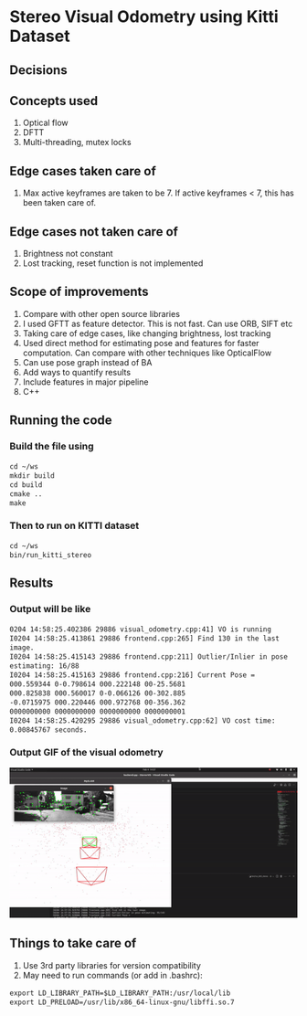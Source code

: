 # Stereo Visual Odometry using Kitti Dataset

## Decisions 

## Concepts used
1. Optical flow
2. DFTT
3. Multi-threading, mutex locks

## Edge cases taken care of
1. Max active keyframes are taken to be 7. If active keyframes < 7, this has been taken care of.

## Edge cases not taken care of
1. Brightness not constant
2. Lost tracking, reset function is not implemented

## Scope of improvements
1. Compare with other open source libraries
2. I used GFTT as feature detector. This is not fast. Can use ORB, SIFT etc
3. Taking care of edge cases, like changing brightness, lost tracking
4. Used direct method for estimating pose and features for faster computation. Can compare with other techniques like OpticalFlow
5. Can use pose graph instead of BA
6. Add ways to quantify results
7. Include features in major pipeline
8. C++

## Running the code
### Build the file using
```
cd ~/ws
mkdir build
cd build
cmake ..
make
```
### Then to run on KITTI dataset

```
cd ~/ws
bin/run_kitti_stereo
```

## Results

### Output will be like

```
0204 14:58:25.402386 29886 visual_odometry.cpp:41] VO is running
I0204 14:58:25.413861 29886 frontend.cpp:265] Find 130 in the last image.
I0204 14:58:25.415143 29886 frontend.cpp:211] Outlier/Inlier in pose estimating: 16/88
I0204 14:58:25.415163 29886 frontend.cpp:216] Current Pose = 
000.559344 0-0.798614 000.222148 00-25.5681
000.825838 000.560017 0-0.066126 00-302.885
-0.0715975 000.220446 000.972768 00-356.362
0000000000 0000000000 0000000000 0000000001
I0204 14:58:25.420295 29886 visual_odometry.cpp:62] VO cost time: 0.00845767 seconds.
```

### Output GIF of the visual odometry
![Output](result.gif)

## Things to take care of
1. Use 3rd party libraries for version compatibility
2. May need to run commands (or add in .bashrc):
```
export LD_LIBRARY_PATH=$LD_LIBRARY_PATH:/usr/local/lib
export LD_PRELOAD=/usr/lib/x86_64-linux-gnu/libffi.so.7
```
